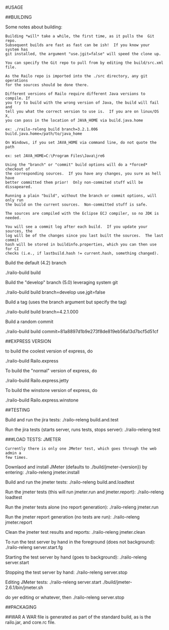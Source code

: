 #USAGE

##BUILDING

Some notes about building:

	Building *will* take a while, the first time, as it pulls the  Git repo.
	Subsequent builds are fast as fast can be ish!  If you know your system has
	git installed, the argument "use.jgit=false" will speed the clone up.
	
	You can specify the Git repo to pull from by editing the build/src.xml file.
	
	As the Railo repo is imported into the ./src directory, any git operations
	for the sources should be done there.

	Different versions of Railo require different Java versions to compile. If 
	you try to build with the wrong version of Java, the build will fail and 
	tell you what the correct version to use is.  If you are on linux/OS X, 
	you can pass in the location of JAVA_HOME via build.java.home
	
	ex: ./railo-releng build branch=3.2.1.006 build.java.home=/path/to/java_home
	
	On Windows, if you set JAVA_HOME via command line, do not quote the path 
	
	ex: set JAVA_HOME=C:\Program Files\Java\jre6
	
	Using the "branch" or "commit" build options will do a *forced* checkout of
	the corresponding sources.  If you have any changes, you sure as hell have
	better committed them prior!  Only non-commited stuff will be dissapeared.
	
	Running a plain "build", without the branch or commit options, will only run
	the build on the current sources.  Non-committed stuff is safe.
	
	The sources are compiled with the Eclipse ECJ compiler, so no JDK is needed.
	
	You will see a commit log after each build.  If you update your sources, the
	log will be of the changes since you last built the sources.  The last commit
	hash will be stored in buildinfo.properties, which you can then use for CI
	checks (i.e., if lastbuild.hash != current.hash, something changed).

Build the default (4.2) branch

 ./railo-build build 

Build the "develop" branch (5.0) leveraging system git

 ./railo-build build branch=develop use.jgit=false
 
Build a tag (uses the branch argument but specify the tag)

 ./railo-build build branch=4.2.1.000
 
Build a random commit 
 
 ./railo-build build commit=81a8897d1b9e273f8de819eb56a13d7bcf5d51cf


##EXPRESS VERSION

 to build the coolest version of express, do 
 
 ./railo-build Railo.express
 
 To build the "normal" version of express, do

 ./railo-build Railo.express.jetty

 To build the winstone version of express, do

 ./railo-build Railo.express.winstone


##TESTING

Build and run the jira tests:
 ./railo-releng build.and.test

Run the jira tests (starts server, runs tests, stops server):
 ./railo-releng test

###LOAD TESTS:  JMETER

	Currently there is only one JMeter test, which goes through the web admin a 
	few times.

Downlaod and install JMeter (defaults to ./build/jmeter-{version}) by entering: 
 ./railo-releng jmeter.install

Build and run the jmeter tests:
 ./railo-releng build.and.loadtest

Run the jmeter tests (this will run jmeter.run and jmeter.report):
 ./railo-releng loadtest

Run the jmeter tests alone (no report generation):
 ./railo-releng jmeter.run

Run the jmeter report generation (no tests are run):
 ./railo-releng jmeter.report

Clean the jmeter test results and reports:
 ./railo-releng jmeter.clean

To run the test server by hand in the foreground (does not background):
 ./railo-releng server.start.fg

Starting the test server by hand (goes to background):
 ./railo-releng server.start

Stopping the test server by hand:
 ./railo-releng server.stop

Editing JMeter tests:
 ./railo-releng server.start
 ./build/jmeter-2.6.1/bin/jmeter.sh

do yer editing or whatever, then
 ./railo-releng server.stop

##PACKAGING

##WAR
	A WAR file is generated as part of the standard build, as is the railo.jar,
	and core.rc file.
